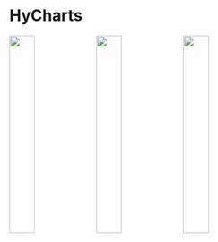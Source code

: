 # HyCharts
<div>
<img src="https://github.com/hydreamit/HyCharts/blob/master/Pictures/BarChart.png"  width="30%"/>
<img src="https://github.com/hydreamit/HyCharts/blob/master/Pictures/LineChart.png"  width="30%"/>
<img src="https://github.com/hydreamit/HyCharts/blob/master/Pictures/KLineChart.png"  width="30%"/>
</div>
